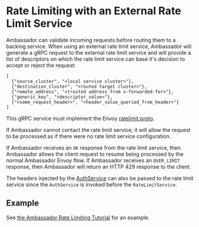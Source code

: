 # Rate Limiting with an External Rate Limit Service

Ambassador can validate incoming requests before routing them to a backing service. When using an external rate limit service, Ambassador will generate a gRPC request to the external rate limit service and will provide a list of descriptors on which the rate limit service can base it's decision to accept or reject the request:

```
[
  {"source_cluster", "<local service cluster>"},
  {"destination_cluster", "<routed target cluster>"},
  {"remote_address", "<trusted address from x-forwarded-for>"},
  {"generic_key", "<descriptor_value>"},
  {"<some_request_header>", "<header_value_queried_from_header>"}
]
```

This gRPC service must implement the Envoy [ratelimit.proto](https://github.com/envoyproxy/envoy/blob/master/source/common/ratelimit/ratelimit.proto).

If Ambassador cannot contact the rate limit service, it will allow the request to be processed as if there were no rate limit service configuration.

If Ambassador receives an `OK` response from the rate limit service, then Ambassador allows the client request to resume being processed by the normal Ambassador Envoy flow. If Ambassador receives an `OVER_LIMIT` response, then Ambassador will return an HTTP 429 response to the client.

The headers injected by the [AuthService](auth-service.md) can also be passed to the rate limit service since the `AuthService` is invoked before the `RateLimitService`.

## Example

See [the Ambassador Rate Limiting Tutorial](../user-guide/rate-limiting-tutorial.md) for an example.
